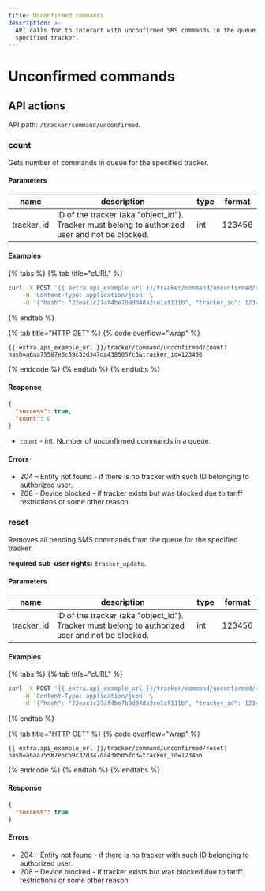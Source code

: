 ```yaml
---
title: Unconfirmed commands
description: >-
  API calls for to interact with unconfirmed SMS commands in the queue of the
  specified tracker.
---
```


# Unconfirmed commands

## API actions

API path: `/tracker/command/unconfirmed`.

### count

Gets number of commands in queue for the specified tracker.

#### Parameters

| name        | description                                                                                      | type | format |
| ----------- | ------------------------------------------------------------------------------------------------ | ---- | ------ |
| tracker\_id | ID of the tracker (aka "object\_id"). Tracker must belong to authorized user and not be blocked. | int  | 123456 |

#### Examples

{% tabs %}
{% tab title="cURL" %}
```sh
curl -X POST '{{ extra.api_example_url }}/tracker/command/unconfirmed/count' \
    -H 'Content-Type: application/json' \
    -d '{"hash": "22eac1c27af4be7b9d04da2ce1af111b", "tracker_id": 123456}'
```
{% endtab %}

{% tab title="HTTP GET" %}
{% code overflow="wrap" %}
```http
{{ extra.api_example_url }}/tracker/command/unconfirmed/count?hash=a6aa75587e5c59c32d347da438505fc3&tracker_id=123456
```
{% endcode %}
{% endtab %}
{% endtabs %}

#### Response

```json
{
  "success": true,
  "count": 0
}
```

* `count` - int. Number of unconfirmed commands in a queue.

#### Errors

* 204 – Entity not found - if there is no tracker with such ID belonging to authorized user.
* 208 – Device blocked - if tracker exists but was blocked due to tariff restrictions or some other reason.

### reset

Removes all pending SMS commands from the queue for the specified tracker.

**required sub-user rights:** `tracker_update`.

#### Parameters

| name        | description                                                                                      | type | format |
| ----------- | ------------------------------------------------------------------------------------------------ | ---- | ------ |
| tracker\_id | ID of the tracker (aka "object\_id"). Tracker must belong to authorized user and not be blocked. | int  | 123456 |

#### Examples

{% tabs %}
{% tab title="cURL" %}
```sh
curl -X POST '{{ extra.api_example_url }}/tracker/command/unconfirmed/reset' \
    -H 'Content-Type: application/json' \
    -d '{"hash": "22eac1c27af4be7b9d04da2ce1af111b", "tracker_id": 123456}'
```
{% endtab %}

{% tab title="HTTP GET" %}
{% code overflow="wrap" %}
```http
{{ extra.api_example_url }}/tracker/command/unconfirmed/reset?hash=a6aa75587e5c59c32d347da438505fc3&tracker_id=123456
```
{% endcode %}
{% endtab %}
{% endtabs %}

#### Response

```json
{
  "success": true
}
```

#### Errors

* 204 – Entity not found - if there is no tracker with such ID belonging to authorized user.
* 208 – Device blocked - if tracker exists but was blocked due to tariff restrictions or some other reason.
